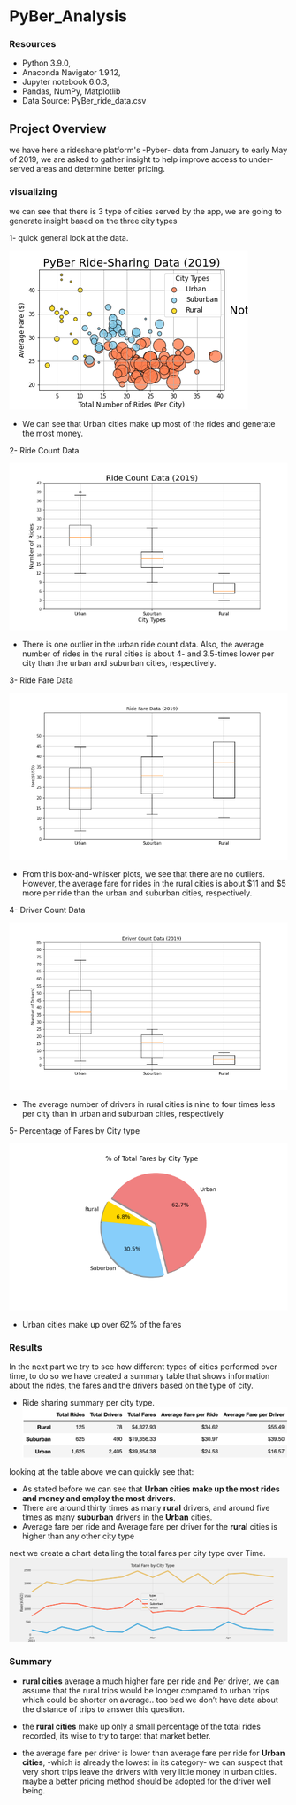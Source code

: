 # PyBer_Analysis

### Resources
* Python 3.9.0, 
* Anaconda Navigator 1.9.12,
* Jupyter notebook 6.0.3,
* Pandas, NumPy, Matplotlib
* Data Source: PyBer_ride_data.csv

## Project Overview

we have here a rideshare platform's -Pyber- data from January to early May of 2019, we are asked to gather insight to help improve access to under-served areas and determine better pricing. 

### visualizing

we can see that there is 3 type of cities served by the app, we are going to generate insight based on the three city types

1- quick general look at the data.

![picture](analysis/Fig1.png)

* We can see that Urban cities make up most of the rides and generate the most money.

2- Ride Count Data

![picture](analysis/Fig2.png)

* There is one outlier in the urban ride count data. Also, the average number of rides in the rural cities is about 4- and 3.5-times lower per city than the urban and suburban cities, respectively.

3- Ride Fare Data

![picture](analysis/Fig3.png)

* From this box-and-whisker plots, we see that there are no outliers. However, the average fare for rides in the rural cities is about $11 and $5 more per ride than the urban and suburban cities, respectively. 

4- Driver Count Data

![picture](analysis/Fig4.png)

* The average number of drivers in rural cities is nine to four times less per city than in urban and suburban cities, respectively

5- Percentage of Fares by City type

![picture](analysis/Fig5.png)

* Urban cities make up over 62% of the fares

### Results

In the next part we try to see how different types of cities performed over time,
to do so we have created a summary table that shows information about the rides, the fares and the drivers based on the type of city.

* Ride sharing summary per city type.
![picture](analysis/p1.png)

looking at the table above we can quickly see that:

- As stated before we can see that **Urban cities make up the most rides and money and employ the most drivers**.
- There are around thirty times as many **rural** drivers, and around five times as many **suburban** drivers in the **Urban** cities.
- Average fare per ride and Average fare per driver for the **rural** cities is higher than any other city type

next we create a chart detailing the total fares per city type over Time.
![picture](analysis/PyBer_fare_summary.png)

### Summary

* **rural cities** average a much higher fare per ride and Per driver, we can assume that the rural trips would be longer compared to urban trips which could be shorter on average.. too bad we don’t have data about the distance of trips to answer this question.

* the **rural cities** make up only a small percentage of the total rides recorded, its wise to try to target that market better.

* the average fare per driver is lower than average fare per ride for **Urban cities**, -which is already the lowest in its category- we can suspect that very short trips leave the drivers with very little money in urban cities. maybe a better pricing method should be adopted for the driver well being.

